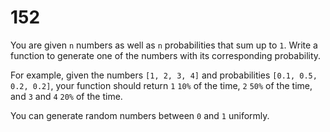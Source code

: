 [_metadata_:number]:-      "152"
[_metadata_:difficulty]:-  "Medium"
[_metadata_:asker]:-       "Triplebyte"
[_metadata_:tags]:-        "list math random"

# 152

You are given `n` numbers as well as `n` probabilities that sum up to `1`. Write a function to generate one of the numbers with its corresponding probability.

For example, given the numbers `[1, 2, 3, 4]` and probabilities `[0.1, 0.5, 0.2, 0.2]`, your function should return `1` `10%` of the time, `2` `50%` of the time, and `3` and `4` `20%` of the time.

You can generate random numbers between `0` and `1` uniformly.
